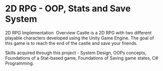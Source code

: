 # 2D RPG - OOP, Stats and Save System
2D RPG Implementation
​
Overview
Castle is a 2D RPG with two different playable characters developed using the Unity Game Engine. The goal of this game is to reach the end of the castle and save your friends. 

Skills acquired through this project - System Design, OOPs concepts, Foundations of a Stat-based game, Foundations of Saving game states, C# Programming.




